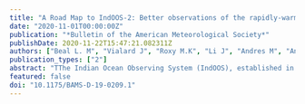 ```yaml
---
title: "A Road Map to IndOOS-2: Better observations of the rapidly-warming Indian Ocean"
date: "2020-11-01T00:00:00Z"
publication: "*Bulletin of the American Meteorological Society*"
publishDate: 2020-11-22T15:47:21.082311Z
authors: ["Beal L. M", "Vialard J", "Roxy M.K", "Li J", "Andres M", "Annamalai H", "Feng M", "Han W", "Hood R", "Lee T", "Lengaigne Matthieu", "Lumpkin R", "Masumoto Y", "McPhaden M.J", "Ravichandran M", "Shinoda T", "Sloyan B.M", "Strutton P.G", "Subramanian A.C", "Tozuka T", "Ummenhofer C.C", "Unnikrishnan A.S", "Wiggert J", "Yu L", "Cheng L", "Desbruyères Damien", "Parvathi V"] 
publication_types: ["2"]
abstract: "TThe Indian Ocean Observing System (IndOOS), established in 2006, is a multinational network of sustained oceanic measurements that underpin understanding and forecasting of weather and climate for the Indian Ocean region and beyond. Almost one-third of humanity lives around the Indian Ocean, many in countries dependent on fisheries and rain-fed agriculture that are vulnerable to climate variability and extremes. The Indian Ocean alone has absorbed a quarter of the global oceanic heat uptake over the last two decades and the fate of this heat and its impact on future change is unknown. Climate models project accelerating sea level rise, more frequent extremes in monsoon rainfall, and decreasing oceanic productivity. In view of these new scientific challenges, a 3-yr international review of the IndOOS by more than 60 scientific experts now highlights the need for an enhanced observing network that can better meet societal challenges, and provide more reliable forecasts. Here we present core findings from this review, including the need for 1) chemical, biological, and ecosystem measurements alongside physical parameters; 2) expansion into the western tropics to improve understanding of the monsoon circulation; 3) better-resolved upper ocean processes to improve understanding of air–sea coupling and yield better subseasonal to seasonal predictions; and 4) expansion into key coastal regions and the deep ocean to better constrain the basinwide energy budget. These goals will require new agreements and partnerships with and among Indian Ocean rim countries, creating opportunities for them to enhance their monitoring and forecasting capacity as part of IndOOS-2."
featured: false
doi: "10.1175/BAMS-D-19-0209.1"
---
```

